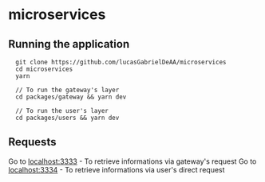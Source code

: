 # microservices

## Running the application

```
  git clone https://github.com/lucasGabrielDeAA/microservices
  cd microservices
  yarn

  // To run the gateway's layer
  cd packages/gateway && yarn dev

  // To run the user's layer
  cd packages/users && yarn dev
```

## Requests

Go to [localhost:3333](http://localhost:3333/users) - To retrieve informations via gateway's request
Go to [localhost:3334](http://localhost:3334/users) - To retrieve informations via user's direct request
